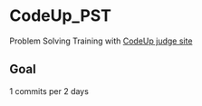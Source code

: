 # CodeUp_PST
Problem Solving Training with [CodeUp judge site](https://codeup.kr/)
## Goal
1 commits per 2 days

